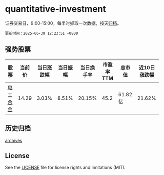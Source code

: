 # quantitative-investment

证券交易日，9:00-15:00，每半时抓取一次数据，按天[归档](archives)。

`更新时间：2025-06-30 12:23:51 +0800`

## 强势股票

|股票|当前价|当日涨跌幅|当日振幅|当日换手率|市盈率TTM|总市值|近10日涨跌幅|
|----|----|----|----|----|----|----|----|
|[电工合金](https://xueqiu.com/S/SZ300697)|14.29|3.03%|8.51%|20.15%|45.2|61.82亿|21.62%|

## 历史归档

[archives](archives)

## License

See the [LICENSE](LICENSE) file for license rights and limitations (MIT).